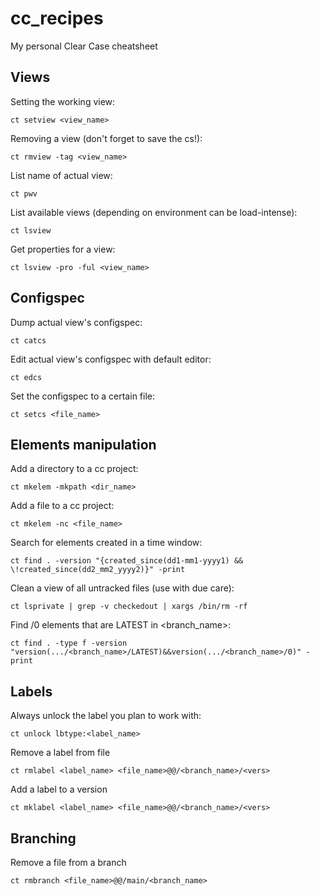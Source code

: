 # cc_recipes
My personal Clear Case cheatsheet

## Views
Setting the working view:

    ct setview <view_name>

Removing a view (don't forget to save the cs!):

    ct rmview -tag <view_name>
    
List name of actual view:

    ct pwv
    
List available views (depending on environment can be load-intense):

    ct lsview
    
Get properties for a view:

    ct lsview -pro -ful <view_name>

## Configspec
Dump actual view's configspec:

    ct catcs
    
Edit actual view's configspec with default editor:

    ct edcs
    
Set the configspec to a certain file:

    ct setcs <file_name>

## Elements manipulation
Add a directory to a cc project:

    ct mkelem -mkpath <dir_name>
    
Add a file to a cc project:

    ct mkelem -nc <file_name>
    
Search for elements created in a time window:

    ct find . -version "{created_since(dd1-mm1-yyyy1) && \!created_since(dd2_mm2_yyyy2)}" -print
    
Clean a view of all untracked files (use with due care):

    ct lsprivate | grep -v checkedout | xargs /bin/rm -rf
    
Find /0 elements that are LATEST in <branch_name>:

    ct find . -type f -version "version(.../<branch_name>/LATEST)&&version(.../<branch_name>/0)" -print


## Labels
Always unlock the label you plan to work with:
    
    ct unlock lbtype:<label_name>

Remove a label from file

    ct rmlabel <label_name> <file_name>@@/<branch_name>/<vers>
    
Add a label to a version

    ct mklabel <label_name> <file_name>@@/<branch_name>/<vers>
    
## Branching
Remove a file from a branch

    ct rmbranch <file_name>@@/main/<branch_name>
    
